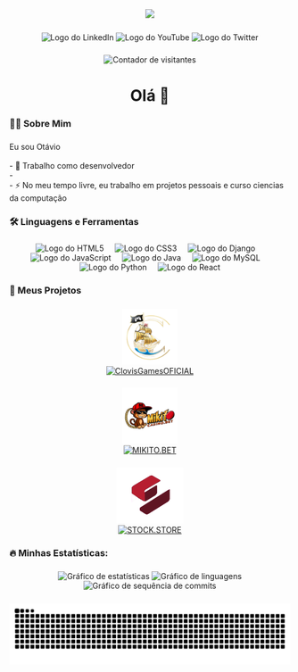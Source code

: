 <div align="center">
  <img height="150" src="https://media1.tenor.com/m/Ctlk_XAAOU4AAAAd/szczuras-brat.gif"  />
</div>

###

<div align="center">
  <img src="https://img.shields.io/static/v1?message=LinkedIn&logo=linkedin&label=&color=0077B5&logoColor=white&labelColor=&style=for-the-badge" height="25" alt="Logo do LinkedIn"  />
  <img src="https://img.shields.io/static/v1?message=YouTube&logo=youtube&label=&color=FF0000&logoColor=white&labelColor=&style=for-the-badge" height="25" alt="Logo do YouTube"  />
  <img src="https://img.shields.io/static/v1?message=Twitter&logo=twitter&label=&color=1DA1F2&logoColor=white&labelColor=&style=for-the-badge" height="25" alt="Logo do Twitter"  />
</div>

###

<div align="center">
  <img src="https://visitor-badge.laobi.icu/badge?page_id=TavinScapi.TavinScapi&" alt="Contador de visitantes" />
</div>

###

<h1 align="center">Olá 👋</h1>

###

<h3 align="left">👩‍💻 Sobre Mim</h3>

###

<p align="left">Eu sou Otávio <br><br>- 🔭 Trabalho como desenvolvedor<br>- <br>- ⚡ No meu tempo livre, eu trabalho em projetos pessoais e curso ciencias da computação</p>

###

<h3 align="left">🛠 Linguagens e Ferramentas</h3>

###

<div align="center">
  <img src="https://cdn.jsdelivr.net/gh/devicons/devicon/icons/html5/html5-original.svg" height="40" alt="Logo do HTML5"  />
  <img width="12" />
  <img src="https://cdn.jsdelivr.net/gh/devicons/devicon/icons/css3/css3-original.svg" height="40" alt="Logo do CSS3"  />
  <img width="12" />
  <img src="https://cdn.jsdelivr.net/gh/devicons/devicon/icons/django/django-plain.svg" height="40" alt="Logo do Django"  />
  <img width="12" />
  <img src="https://cdn.jsdelivr.net/gh/devicons/devicon/icons/javascript/javascript-original.svg" height="40" alt="Logo do JavaScript"  />
  <img width="12" />
  <img src="https://cdn.jsdelivr.net/gh/devicons/devicon/icons/java/java-original.svg" height="40" alt="Logo do Java"  />
  <img width="12" />
  <img src="https://cdn.jsdelivr.net/gh/devicons/devicon/icons/mysql/mysql-original.svg" height="40" alt="Logo do MySQL"  />
  <img width="12" />
  <img src="https://cdn.jsdelivr.net/gh/devicons/devicon/icons/python/python-original.svg" height="40" alt="Logo do Python"  />
  <img width="12" />
  <img src="https://cdn.jsdelivr.net/gh/devicons/devicon/icons/react/react-original.svg" height="40" alt="Logo do React"  />
</div>

###

<h3 align="left">🚀 Meus Projetos</h3>

###

<div align="center">
  <!-- Projeto 1 -->
  <div>
    <a href="https://github.com/TavinScapi/ClovisGamesOFICIAL.git">
      <img src="https://github.com/TavinScapi/Imagens/blob/main/LOGO_CLOVISGAMES.png?raw=true" height="100" alt="Imagem do Projeto ClovisGamesOFICIAL" />
    </a>
    <br>
    <a href="https://github.com/TavinScapi/ClovisGamesOFICIAL.git">
      <img src="https://github-readme-stats.vercel.app/api/pin/?username=TavinScapi&repo=ClovisGamesOFICIAL&theme=dark&hide_border=true" alt="ClovisGamesOFICIAL" />
    </a>
  </div>
  
  ###

  <!-- Projeto 2 -->
  <div style="margin-top: 20px;">
    <a href="https://github.com/TavinScapi/MIKITO.BET.git">
      <img src="https://github.com/TavinScapi/Imagens/blob/main/logo-removebg-preview.png?raw=true" height="100" alt="Imagem do Projeto MIKITO.BET" />
    </a>
    <br>
    <a href="https://github.com/TavinScapi/MIKITO.BET.git">
      <img src="https://github-readme-stats.vercel.app/api/pin/?username=TavinScapi&repo=MIKITO.BET&theme=dark&hide_border=true" alt="MIKITO.BET" />
    </a>
  </div>
  
  ###

  <!-- Projeto 3 -->
  <div style="margin-top: 20px;">
    <a href="https://github.com/TavinScapi/STOCK.STORE.git">
      <img src="https://github.com/TavinScapi/Imagens/blob/main/logoBOM.png?raw=true" height="100" alt="Imagem do Projeto STOCK.STORE" />
    </a>
    <br>
    <a href="https://github.com/TavinScapi/STOCK.STORE.git">
      <img src="https://github-readme-stats.vercel.app/api/pin/?username=TavinScapi&repo=STOCK.STORE&theme=dark&hide_border=true" alt="STOCK.STORE" />
    </a>
  </div>
</div>

###

<h3 align="left">🔥 Minhas Estatísticas:</h3>

###

<div align="center">
  <img src="https://github-readme-stats.vercel.app/api?username=TavinScapi&hide_title=false&hide_rank=false&show_icons=true&include_all_commits=true&count_private=true&disable_animations=false&theme=dark&locale=pt-br&hide_border=false&order=1" height="150" alt="Gráfico de estatísticas" />
  <img src="https://github-readme-stats.vercel.app/api/top-langs?username=TavinScapi&locale=pt-br&hide_title=false&layout=compact&card_width=320&langs_count=5&theme=dark&hide_border=false&order=2" height="150" alt="Gráfico de linguagens" />
  <img src="https://streak-stats.demolab.com?user=TavinScapi&locale=pt-br&mode=daily&theme=dark&hide_border=false&border_radius=5&order=3" height="150" alt="Gráfico de sequência de commits"  />
</div>


###

<img src="https://raw.githubusercontent.com/TavinScapi/TavinScapi/output/snake.svg" alt="Animação Snake" />

###
